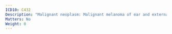 ```yaml
---
ICD10: C432
Description: "Malignant neoplasm: Malignant melanoma of ear and external auricular canal"
Matters: No
Weight: 0
---
```

